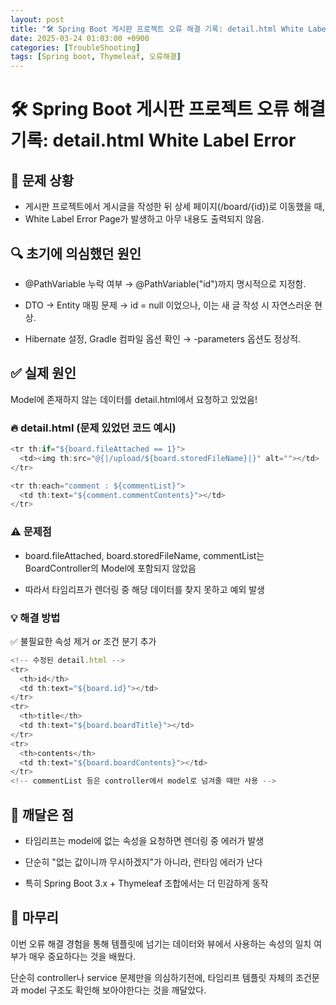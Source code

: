 ```yaml
---
layout: post
title: "🛠 Spring Boot 게시판 프로젝트 오류 해결 기록: detail.html White Label Error"
date: 2025-03-24 01:03:00 +0900
categories: [TroubleShooting]
tags: [Spring boot, Thymeleaf, 오류해결]
---
```


# 🛠 Spring Boot 게시판 프로젝트 오류 해결 기록: detail.html White Label Error

## 📌 문제 상황

- 게시판 프로젝트에서 게시글을 작성한 뒤 상세 페이지(/board/{id})로 이동했을 때,
- White Label Error Page가 발생하고 아무 내용도 출력되지 않음.

## 🔍 초기에 의심했던 원인

- @PathVariable 누락 여부 → @PathVariable("id")까지 명시적으로 지정함.

- DTO → Entity 매핑 문제 → id = null 이었으나, 이는 새 글 작성 시 자연스러운 현상.

- Hibernate 설정, Gradle 컴파일 옵션 확인 → -parameters 옵션도 정상적.

## ✅ 실제 원인
Model에 존재하지 않는 데이터를 detail.html에서 요청하고 있었음!

### 🔥 detail.html (문제 있었던 코드 예시)
```javascript
<tr th:if="${board.fileAttached == 1}">
  <td><img th:src="@{|/upload/${board.storedFileName}|}" alt=""></td>
</tr>

<tr th:each="comment : ${commentList}">
  <td th:text="${comment.commentContents}"></td>
</tr>
```

### ⚠ 문제점
- board.fileAttached, board.storedFileName, commentList는
BoardController의 Model에 포함되지 않았음

- 따라서 타임리프가 렌더링 중 해당 데이터를 찾지 못하고 예외 발생


### 💡 해결 방법
✅ 불필요한 속성 제거 or 조건 분기 추가
```javascript
<!-- 수정된 detail.html -->
<tr>
  <th>id</th>
  <td th:text="${board.id}"></td>
</tr>
<tr>
  <th>title</th>
  <td th:text="${board.boardTitle}"></td>
</tr>
<tr>
  <th>contents</th>
  <td th:text="${board.boardContents}"></td>
</tr>
<!-- commentList 등은 controller에서 model로 넘겨줄 때만 사용 -->
```

## 🧠 깨달은 점

- 타임리프는 model에 없는 속성을 요청하면 렌더링 중 에러가 발생

- 단순히 "없는 값이니까 무시하겠지"가 아니라, 런타임 에러가 난다

- 특히 Spring Boot 3.x + Thymeleaf 조합에서는 더 민감하게 동작

## 📘 마무리

이번 오류 해결 경험을 통해 템플릿에 넘기는 데이터와 뷰에서 사용하는 속성의 일치 여부가 매우 중요하다는 것을 배웠다.

단순히 controller나 service 문제만을 의심하기전에, 타임리프 템플릿 자체의 조건문과 model 구조도 확인해 보아야한다는 것을 깨달았다.